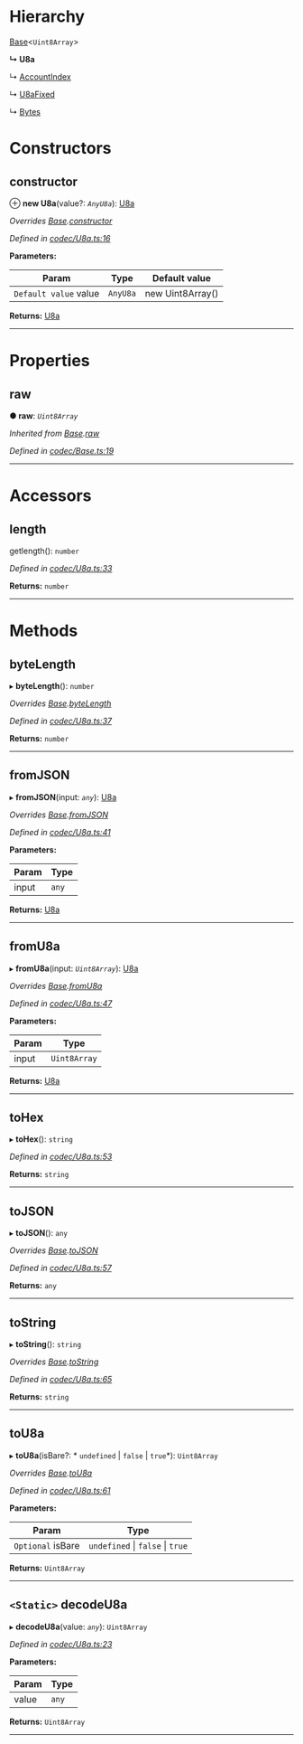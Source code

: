 

# Hierarchy

 [Base](_codec_base_.base.md)<`Uint8Array`>

**↳ U8a**

↳  [AccountIndex](_accountindex_.accountindex.md)

↳  [U8aFixed](_codec_u8afixed_.u8afixed.md)

↳  [Bytes](_bytes_.bytes.md)

# Constructors

<a id="constructor"></a>

##  constructor

⊕ **new U8a**(value?: *`AnyU8a`*): [U8a](_codec_u8a_.u8a.md)

*Overrides [Base](_codec_base_.base.md).[constructor](_codec_base_.base.md#constructor)*

*Defined in [codec/U8a.ts:16](https://github.com/polkadot-js/api/blob/2b88a8f/packages/types/src/codec/U8a.ts#L16)*

**Parameters:**

| Param | Type | Default value |
| ------ | ------ | ------ |
| `Default value` value | `AnyU8a` |  new Uint8Array() |

**Returns:** [U8a](_codec_u8a_.u8a.md)

___

# Properties

<a id="raw"></a>

##  raw

**● raw**: *`Uint8Array`*

*Inherited from [Base](_codec_base_.base.md).[raw](_codec_base_.base.md#raw)*

*Defined in [codec/Base.ts:19](https://github.com/polkadot-js/api/blob/2b88a8f/packages/types/src/codec/Base.ts#L19)*

___

# Accessors

<a id="length"></a>

##  length

getlength(): `number`

*Defined in [codec/U8a.ts:33](https://github.com/polkadot-js/api/blob/2b88a8f/packages/types/src/codec/U8a.ts#L33)*

**Returns:** `number`

___

# Methods

<a id="bytelength"></a>

##  byteLength

▸ **byteLength**(): `number`

*Overrides [Base](_codec_base_.base.md).[byteLength](_codec_base_.base.md#bytelength)*

*Defined in [codec/U8a.ts:37](https://github.com/polkadot-js/api/blob/2b88a8f/packages/types/src/codec/U8a.ts#L37)*

**Returns:** `number`

___
<a id="fromjson"></a>

##  fromJSON

▸ **fromJSON**(input: *`any`*): [U8a](_codec_u8a_.u8a.md)

*Overrides [Base](_codec_base_.base.md).[fromJSON](_codec_base_.base.md#fromjson)*

*Defined in [codec/U8a.ts:41](https://github.com/polkadot-js/api/blob/2b88a8f/packages/types/src/codec/U8a.ts#L41)*

**Parameters:**

| Param | Type |
| ------ | ------ |
| input | `any` |

**Returns:** [U8a](_codec_u8a_.u8a.md)

___
<a id="fromu8a"></a>

##  fromU8a

▸ **fromU8a**(input: *`Uint8Array`*): [U8a](_codec_u8a_.u8a.md)

*Overrides [Base](_codec_base_.base.md).[fromU8a](_codec_base_.base.md#fromu8a)*

*Defined in [codec/U8a.ts:47](https://github.com/polkadot-js/api/blob/2b88a8f/packages/types/src/codec/U8a.ts#L47)*

**Parameters:**

| Param | Type |
| ------ | ------ |
| input | `Uint8Array` |

**Returns:** [U8a](_codec_u8a_.u8a.md)

___
<a id="tohex"></a>

##  toHex

▸ **toHex**(): `string`

*Defined in [codec/U8a.ts:53](https://github.com/polkadot-js/api/blob/2b88a8f/packages/types/src/codec/U8a.ts#L53)*

**Returns:** `string`

___
<a id="tojson"></a>

##  toJSON

▸ **toJSON**(): `any`

*Overrides [Base](_codec_base_.base.md).[toJSON](_codec_base_.base.md#tojson)*

*Defined in [codec/U8a.ts:57](https://github.com/polkadot-js/api/blob/2b88a8f/packages/types/src/codec/U8a.ts#L57)*

**Returns:** `any`

___
<a id="tostring"></a>

##  toString

▸ **toString**(): `string`

*Overrides [Base](_codec_base_.base.md).[toString](_codec_base_.base.md#tostring)*

*Defined in [codec/U8a.ts:65](https://github.com/polkadot-js/api/blob/2b88a8f/packages/types/src/codec/U8a.ts#L65)*

**Returns:** `string`

___
<a id="tou8a"></a>

##  toU8a

▸ **toU8a**(isBare?: * `undefined` &#124; `false` &#124; `true`*): `Uint8Array`

*Overrides [Base](_codec_base_.base.md).[toU8a](_codec_base_.base.md#tou8a)*

*Defined in [codec/U8a.ts:61](https://github.com/polkadot-js/api/blob/2b88a8f/packages/types/src/codec/U8a.ts#L61)*

**Parameters:**

| Param | Type |
| ------ | ------ |
| `Optional` isBare |  `undefined` &#124; `false` &#124; `true`|

**Returns:** `Uint8Array`

___
<a id="decodeu8a"></a>

## `<Static>` decodeU8a

▸ **decodeU8a**(value: *`any`*): `Uint8Array`

*Defined in [codec/U8a.ts:23](https://github.com/polkadot-js/api/blob/2b88a8f/packages/types/src/codec/U8a.ts#L23)*

**Parameters:**

| Param | Type |
| ------ | ------ |
| value | `any` |

**Returns:** `Uint8Array`

___

